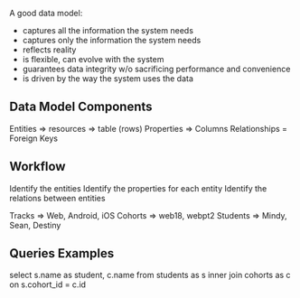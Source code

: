 A good data model:
- captures all the information the system needs
- captures only the information the system needs
- reflects reality
- is flexible, can evolve with the system
- guarantees data integrity w/o sacrificing performance and convenience
- is driven by the way the system uses the data

Data Model Components
---------------------
Entities => resources => table (rows)
Properties => Columns
Relationships = Foreign Keys

Workflow
--------
Identify the entities
Identify the properties for each entity
Identify the relations between entities

Tracks => Web, Android, iOS
Cohorts => web18, webpt2
Students => Mindy, Sean, Destiny

Queries Examples
----------------
select s.name as student, c.name from students as s inner join cohorts as c
on s.cohort_id = c.id
